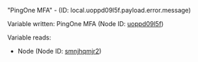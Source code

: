 "PingOne MFA" - (ID: local.uoppd09l5f.payload.error.message)

Variable written:
PingOne MFA (Node ID: [uoppd09l5f](../nodes/uoppd09l5f.md))

Variable reads:
* Node (Node ID: [smnjhqmjr2](../nodes/smnjhqmjr2.md))
